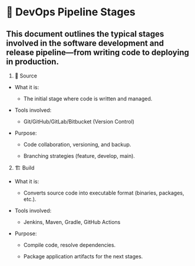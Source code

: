 # 🧪 DevOps Pipeline Stages
## This document outlines the typical stages involved in the software development and release pipeline—from writing code to deploying in production.

1. 🧠 Source
- What it is:
    - The initial stage where code is written and managed.

- Tools involved:

    - Git/GitHub/GitLab/Bitbucket (Version Control)

- Purpose:

    - Code collaboration, versioning, and backup.

    - Branching strategies (feature, develop, main).


2. 🏗️ Build
- What it is:
    - Converts source code into executable format (binaries, packages, etc.).

- Tools involved:

    - Jenkins, Maven, Gradle, GitHub Actions

- Purpose:

    - Compile code, resolve dependencies.

    - Package application artifacts for the next stages.
